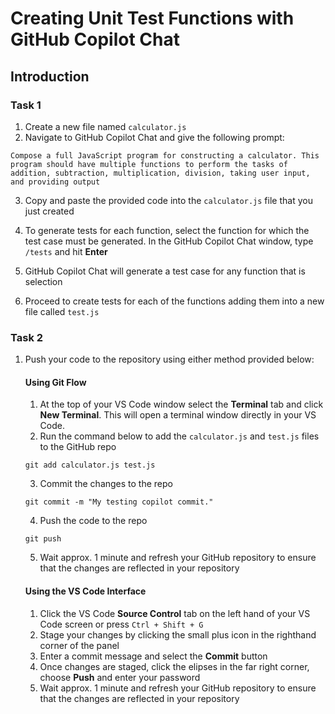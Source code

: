 # Creating Unit Test Functions with GitHub Copilot Chat

## Introduction

### Task 1

1. Create a new file named `calculator.js`
2. Navigate to GitHub Copilot Chat and give the following prompt:

```
Compose a full JavaScript program for constructing a calculator. This program should have multiple functions to perform the tasks of addition, subtraction, multiplication, division, taking user input, and providing output
```

3. Copy and paste the provided code into the `calculator.js` file that you just created

4. To generate tests for each function, select the function for which the test case must be generated. In the GitHub Copilot Chat window, type `/tests` and hit **Enter**

5. GitHub Copilot Chat will generate a test case for any function that is selection

6. Proceed to create tests for each of the functions adding them into a new file called `test.js`

### Task 2

1. Push your code to the repository using either method provided below:

    #### Using Git Flow

    1. At the top of your VS Code window select the **Terminal** tab and click **New Terminal**. This will open a terminal window directly in your VS Code.
    2. Run the command below to add the `calculator.js` and `test.js` files to the GitHub repo

    ```
    git add calculator.js test.js
    ```

    3. Commit the changes to the repo

    ```
    git commit -m "My testing copilot commit."
    ```

    4. Push the code to the repo

    ```
    git push
    ```

    5. Wait approx. 1 minute and refresh your GitHub repository to ensure that the changes are reflected in your repository

    #### Using the VS Code Interface

    1. Click the VS Code **Source Control** tab on the left hand of your VS Code screen or press `Ctrl + Shift + G` 
    2. Stage your changes by clicking the small plus icon in the righthand corner of the panel
    3. Enter a commit message and select the **Commit** button
    4. Once changes are staged, click the elipses in the far right corner, choose **Push** and enter your password
    5. Wait approx. 1 minute and refresh your GitHub repository to ensure that the changes are reflected in your repository
